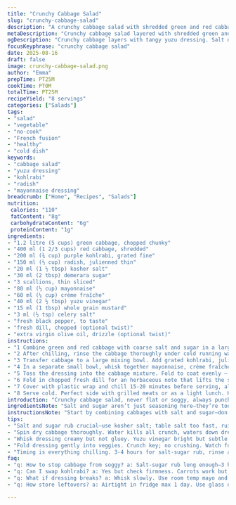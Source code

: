 ```yaml
---
title: "Crunchy Cabbage Salad"
slug: "crunchy-cabbage-salad"
description: "A crunchy cabbage salad with shredded green and red cabbage combined with grated purple kohlrabi and julienned radish. Salt and sugar soften the cabbage texture, balanced with a tangy yuzu vinegar and whole grain mustard dressing mixed into mayo and crème fraîche. Fresh herbs kick up aroma while celery salt and freshly cracked pepper build complexity. Chill to marry flavors but watch for sogginess. Serve cold for a crisp bite with creamy tang and bursts of sharpness."
metaDescription: "Crunchy cabbage salad layered with shredded green and red cabbage, grated kohlrabi, and radish. Salt and sugar soften texture, dressed in yuzu vinegar mayo mix."
ogDescription: "Crunchy cabbage layers with tangy yuzu dressing. Salt draws moisture out, cabbage still cracking. Kohlrabi and radish kick texture. Chill briefly, serve crisp cold."
focusKeyphrase: "crunchy cabbage salad"
date: 2025-08-16
draft: false
image: crunchy-cabbage-salad.png
author: "Emma"
prepTime: PT25M
cookTime: PT0M
totalTime: PT25M
recipeYield: "8 servings"
categories: ["Salads"]
tags:
- "salad"
- "vegetable"
- "no-cook"
- "French fusion"
- "healthy"
- "cold dish"
keywords:
- "cabbage salad"
- "yuzu dressing"
- "kohlrabi"
- "radish"
- "mayonnaise dressing"
breadcrumb: ["Home", "Recipes", "Salads"]
nutrition: 
 calories: "110"
 fatContent: "8g"
 carbohydrateContent: "6g"
 proteinContent: "1g"
ingredients:
- "1.2 litre (5 cups) green cabbage, chopped chunky"
- "400 ml (1 2/3 cups) red cabbage, shredded"
- "200 ml (¾ cup) purple kohlrabi, grated fine"
- "150 ml (⅔ cup) radish, julienned thin"
- "20 ml (1 ½ tbsp) kosher salt"
- "30 ml (2 tbsp) demerara sugar"
- "3 scallions, thin sliced"
- "80 ml (⅓ cup) mayonnaise"
- "60 ml (¼ cup) crème fraîche"
- "40 ml (2 ½ tbsp) yuzu vinegar"
- "15 ml (1 tbsp) whole grain mustard"
- "3 ml (½ tsp) celery salt"
- "fresh black pepper, to taste"
- "fresh dill, chopped (optional twist)"
- "extra virgin olive oil, drizzle (optional twist)"
instructions:
- "1 Combine green and red cabbage with coarse salt and sugar in a large colander. Toss well with hands - the salt will start to soften the leaves after a few minutes. Let rest 3-4 hours in fridge to draw out moisture and mellow bitterness. Watch the cabbages soften but still hold crunch; don’t overdo or it’ll turn soggy."
- "2 After chilling, rinse the cabbage thoroughly under cold running water to wash away excess salt and sugar. Spin in a salad spinner or pat dry tightly with kitchen towel to remove excess water — moisture ruins texture and dilutes dressing."
- "3 Transfer cabbage to a large mixing bowl. Add grated kohlrabi, julienned radish, and finely sliced scallions. Mix gently but thoroughly for even flavor and texture."
- "4 In a separate small bowl, whisk together mayonnaise, crème fraîche, yuzu vinegar, whole grain mustard, celery salt, and cracked black pepper into a thick, creamy dressing. Taste and adjust acidity or seasoning. The yuzu vinegar should give a gentle citrus punch without overpowering."
- "5 Toss the dressing into the cabbage mixture. Fold to coat evenly — no wilting, the crunch is key here. If you notice liquid pooling, add a touch of olive oil to bind."
- "6 Fold in chopped fresh dill for an herbaceous note that lifts the salad and adds complexity. Optional but a twist I swear by for brightness."
- "7 Cover with plastic wrap and chill 15-20 minutes before serving, allowing flavors to meld but salad still crisp. Do not wait too long or cabbage starts weeping water."
- "8 Serve cold. Perfect side with grilled meats or as a light lunch. Holds well but best eaten within 24 hours—after that texture fades."
introduction: "Crunchy cabbage salad, never flat or soggy, always punchy. One time I left prep too short, ended up with limp mush. That salty-sweet rub before chilling draws out just enough moisture. Tried shiitake mushrooms last winter. Meh. Purple kohlrabi’s a game changer. Adds crisp, almost peppery bite. Radishes bring earth and heat in the crunch layer. Not just a salad, a texture workout. Creamy dressing thick but not gluey, with sharp citrus notes from yuzu. The aroma of fresh dill? Opens up the palate without stealing thunder. Keep it cold, keep it fresh—no mushy regrets here. Cabbage, if used well, sings in complexity."
ingredientsNote: "Salt and sugar aren’t just seasoning here—they’re tools to soften the cabbage’s backbone a bit without killing crunch. Use kosher or coarse salt; table salt’s too fast and harsh. Yuzu vinegar or good quality rice vinegar works; anything too harsh throws off delicate balance. Mayonnaise can be swapped for Greek yogurt, but check tang levels. Crème fraîche adds body without too much sourness; sour cream is a backup but heavier. Kohlrabi is a twist replacing carrots here—check for firmness, the fresher the better. Radishes are a spicy crisp contrast, skip if you’re short but don’t replace with milder veggie or risk dullness. Celery salt is subtle but adds umami hint; use celery seeds ground if out. Scallions provide freshness, can swap with chives or leeks. Fresh dill? Optional, but don’t skip if you want layered aroma. Olive oil drizzle optional to smooth dress and prevent separation especially if dressing sits long."
instructionsNote: "Start by combining cabbages with salt and sugar—don’t rush this. Hands-on tossing crushes fibers to release water slowly. The 3-4 hours in fridge isn’t just resting—it’s timing the texture shift; watch for pliable-but-still-crispy. Rinse carefully to remove excess salt yet leave flavor. Spin dry well; soggy leaves kill the texture and waters down the dressing, a rookie mistake I learned the hard way. Add the kohlrabi and radish after drying, mixing gently to not bruise. Dressing is a balancing act—whisk ingredients into a creamy emulsion and taste often. Yuzu vinegar is bright but subtle; too much is bitter. Toss lightly, folding not crushing. Dill goes in last to avoid wilting. Chill briefly to unify flavors, but serve immediately after to preserve crackle. Holds in fridge max a day, after that juice separates and texture mutes."
tips:
- "Salt and sugar rub crucial—use kosher salt; table salt too fast, ruins texture. Toss by hand, crush fibers slowly. Rest 3-4 hours fridge. Watch crunch not mush; texture shifts gradually—feel leaves pliable but firm. Moisture draws out bright bitterness fades; rinse right after or dressing too salty."
- "Spin dry cabbage thoroughly. Water kills all crunch, waters down dressing immediately. Use salad spinner or pat towel tight tight. Add kohlrabi and radish after drying seriously. Mix gentle no bruising or muddy mess. Texture is multi-layered; don’t mash or pulp ingredients."
- "Whisk dressing creamy but not gluey. Yuzu vinegar bright but subtle punch—too much overwhelms. Mix mayo with crème fraîche for body and slight tang. Mustard whole grain adds grip and umami hint. Taste often, adjust salt and tang slowly. Dressing thick coats cabbage but doesn’t drown it."
- "Fold dressing gently into veggies. Crunch key; no crushing. Watch for pooling liquid—add olive oil drizzle to bind if needed. Olive oil optional but helpful in this step. Dill goes last; fresh herb aroma opens flavor but don’t mix too early or wilt. Chill briefly 15-20 min max—flavors marry but no sogginess."
- "Timing is everything chilling. 3-4 hours for salt-sugar rub, rinse and dry, dress, then just minutes cold before serving. Wait too long and leaves sweat, lose crackle. Keeps max 24 hours fridge wrapped. Texture fades fast. If soggy, salvage with fresh cabbage added late or fresh acid splash."
faq:
- "q: How to stop cabbage from soggy? a: Salt-sugar rub long enough—3 hours min. Don’t rush rinsing after soak, water out well. Dry well. Dress last moment. Chill short time only. Extra olive oil binds liquid if separates."
- "q: Can I swap kohlrabi? a: Yes but check firmness. Carrots work but milder—may lose peppery bite. Radish optional but crunch needed or goes flat. Use firm veggies to maintain layered crunch. Avoid soft or watery substitutes."
- "q: What if dressing breaks? a: Whisk slowly. Use room temp mayo and crème fraîche. Add vinegar gradual. If breaks, add a spoon mayonnaise or cold water and whisk hard fast. Can rescue with extra mustard for emulsifying too."
- "q: How store leftovers? a: Airtight in fridge max 1 day. Use glass or sealed container. Olive oil helps extend freshness. Can add fresh cabbage next day if limp. Avoid storing too long or texture collapses. Serve cold straight after chilling."

---
```

